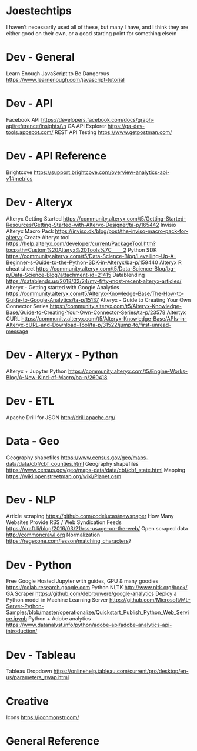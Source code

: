 # Joestechtips
I haven't necessarily used all of these, but many I have, and I think they are either good on their own, or a good starting point for something else\n

# Dev - General
Learn Enough JavaScript to Be Dangerous	https://www.learnenough.com/javascript-tutorial

# Dev - API
Facebook API	https://developers.facebook.com/docs/graph-api/reference/insights/\n
GA API Explorer https://ga-dev-tools.appspot.com/
REST API Testing	https://www.getpostman.com/

# Dev - API Reference
Brightcove	https://support.brightcove.com/overview-analytics-api-v1#metrics

# Dev - Alteryx
Alteryx Getting Started	https://community.alteryx.com/t5/Getting-Started-Resources/Getting-Started-with-Alteryx-Designer/ta-p/165442
Invisio Alteryx Macro Pack	https://inviso.dk/blog/post/the-inviso-macro-pack-for-alteryx
Create Alteryx tool	https://help.alteryx.com/developer/current/PackageTool.htm?tocpath=Custom%20Alteryx%20Tools%7C_____2
Python SDK	https://community.alteryx.com/t5/Data-Science-Blog/Levelling-Up-A-Beginner-s-Guide-to-the-Python-SDK-in-Alteryx/ba-p/159440
Alteryx R cheat sheet	https://community.alteryx.com/t5/Data-Science-Blog/bg-p/Data-Science-Blog?attachment-id=21415
Datablending	https://datablends.us/2018/02/24/my-fifty-most-recent-alteryx-articles/
Alteryx - Getting started with Google Analytics	https://community.alteryx.com/t5/Alteryx-Knowledge-Base/The-How-to-Guide-to-Google-Analytics/ta-p/15137
Alteryx - Guide to Creating Your Own Connector Series	https://community.alteryx.com/t5/Alteryx-Knowledge-Base/Guide-to-Creating-Your-Own-Connector-Series/ta-p/23578
Altertyx CURL	https://community.alteryx.com/t5/Alteryx-Knowledge-Base/APIs-in-Alteryx-cURL-and-Download-Tool/ta-p/31522/jump-to/first-unread-message

# Dev - Alteryx - Python
Alteryx + Jupyter Python	https://community.alteryx.com/t5/Engine-Works-Blog/A-New-Kind-of-Macro/ba-p/260418

# Dev - ETL
Apache Drill for JSON	http://drill.apache.org/

# Data - Geo
Geography shapefiles	https://www.census.gov/geo/maps-data/data/cbf/cbf_counties.html
Geography shapefiles	https://www.census.gov/geo/maps-data/data/cbf/cbf_state.html
Mapping	https://wiki.openstreetmap.org/wiki/Planet.osm

# Dev - NLP
Article scraping	https://github.com/codelucas/newspaper
How Many Websites Provide RSS / Web Syndication Feeds https://draft.li/blog/2016/03/21/rss-usage-on-the-web/
Open scraped data http://commoncrawl.org
Normalization https://regexone.com/lesson/matching_characters?

# Dev - Python
Free Google Hosted Jupyter with guides, GPU & many goodies https://colab.research.google.com
Python NLTK	http://www.nltk.org/book/
GA Scraper	https://github.com/debrouwere/google-analytics
Deploy a Python model in Machine Learning Server https://github.com/Microsoft/ML-Server-Python-Samples/blob/master/operationalize/Quickstart_Publish_Python_Web_Service.ipynb
Python + Adobe analytics	https://www.datanalyst.info/python/adobe-api/adobe-analytics-api-introduction/

# Dev - Tableau
Tableau Dropdown	https://onlinehelp.tableau.com/current/pro/desktop/en-us/parameters_swap.html

# Creative
Icons	https://iconmonstr.com/

# General Reference
